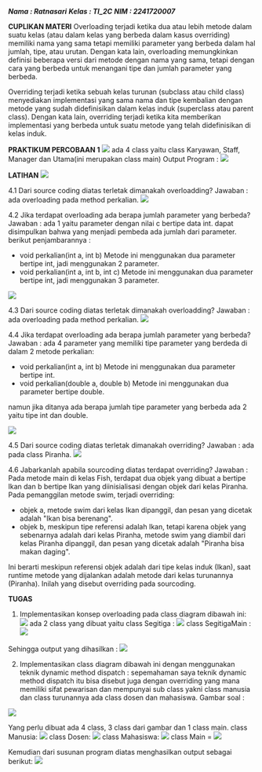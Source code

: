 **_Nama : Ratnasari_**
**_Kelas : TI_2C_**
**_NIM : 2241720007_**

**CUPLIKAN MATERI**
Overloading terjadi ketika dua atau lebih metode dalam suatu kelas (atau dalam kelas yang berbeda dalam kasus overriding) memiliki nama yang sama tetapi memiliki parameter yang berbeda dalam hal jumlah, tipe, atau urutan. Dengan kata lain, overloading memungkinkan definisi beberapa versi dari metode dengan nama yang sama, tetapi dengan cara yang berbeda untuk menangani tipe dan jumlah parameter yang berbeda.

Overriding terjadi ketika sebuah kelas turunan (subclass atau child class) menyediakan implementasi yang sama nama dan tipe kembalian dengan metode yang sudah didefinisikan dalam kelas induk (superclass atau parent class). Dengan kata lain, overriding terjadi ketika kita memberikan implementasi yang berbeda untuk suatu metode yang telah didefinisikan di kelas induk.

**PRAKTIKUM PERCOBAAN 1**
<img src="gambarKasusPercobaan1.PNG">
ada 4 class yaitu class Karyawan, Staff, Manager dan Utama(ini merupakan class main)
Output Program : <img src="output_percobaan1.PNG">

**LATIHAN**
<img src="LatihanPerkalianKu.PNG">

4.1 Dari source coding diatas terletak dimanakah overloadding?
Jawaban : ada overloading pada method perkalian.
<img src="4.1Overloading.PNG">

4.2 Jika terdapat overloading ada berapa jumlah parameter yang berbeda?
Jawaban : ada 1 yaitu parameter dengan nilai c bertipe data int. dapat disimpulkan bahwa yang menjadi pembeda ada jumlah dari parameter. berikut penjambarannya :

- void perkalian(int a, int b) Metode ini menggunakan dua parameter bertipe int, jadi menggunakan 2 parameter.
- void perkalian(int a, int b, int c) Metode ini menggunakan dua parameter bertipe int, jadi menggunakan 3 parameter.

<img src="4.3PerkalianKu2.PNG">

4.3 Dari source coding diatas terletak dimanakah overloadding?
Jawaban : ada overloading pada method perkalian.
<img src="4.3.OverloadingPerkalianKu2.PNG">

4.4 Jika terdapat overloading ada berapa jumlah parameter yang berbeda?
Jawaban : ada 4 parameter yang memiliki tipe parameter yang berdeda di dalam 2 metode perkalian:

- void perkalian(int a, int b) Metode ini menggunakan dua parameter bertipe int.
- void perkalian(double a, double b) Metode ini menggunakan dua parameter bertipe double.

namun jika ditanya ada berapa jumlah tipe parameter yang berbeda ada 2 yaitu tipe int dan double.

<img src="4.5Fish.PNG">

4.5 Dari source coding diatas terletak dimanakah overriding?
Jawaban : ada pada class Piranha.
<img src="4.5Overriding.PNG">

4.6 Jabarkanlah apabila sourcoding diatas terdapat overriding?
Jawaban : Pada metode main di kelas Fish, terdapat dua objek yang dibuat a bertipe Ikan dan b bertipe Ikan yang diinisialisasi dengan objek dari kelas Piranha. Pada pemanggilan metode swim, terjadi overriding:

- objek a, metode swim dari kelas Ikan dipanggil, dan pesan yang dicetak adalah "Ikan bisa berenang".
- objek b, meskipun tipe referensi adalah Ikan, tetapi karena objek yang sebenarnya adalah dari kelas Piranha, metode swim yang diambil dari kelas Piranha dipanggil, dan pesan yang dicetak adalah "Piranha bisa makan daging".

Ini berarti meskipun referensi objek adalah dari tipe kelas induk (Ikan), saat runtime metode yang dijalankan adalah metode dari kelas turunannya (Piranha). Inilah yang disebut overriding pada sourcoding.

**TUGAS**

1. Implementasikan konsep overloading pada class diagram dibawah ini:
   <img src="DiagramClassTugas1.PNG">
   ada 2 class yang dibuat yaitu
   class Segitiga :
   <img src="Segitiga.PNG">
   class SegitigaMain :
   <img src="SegitigaMain.PNG">

Sehingga output yang dihasilkan :
<img src="OutputSegitiga.PNG">

2. Implementasikan class diagram dibawah ini dengan menggunakan teknik dynamic method dispatch :
sepemahaman saya teknik dynamic method dispatch itu bisa disebut juga dengan overriding yang mana memiliki sifat pewarisan dan mempunyai sub class yakni class manusia dan class turunannya ada class dosen dan mahasiswa.
Gambar soal :
<img src="ClassDiagramTugas2.PNG">

Yang perlu dibuat ada 4 class, 3 class dari gambar dan 1 class main.
class Manusia:
<img src="Manusia.PNG">
class Dosen:
<img src="Dosen.PNG">
class Mahasiswa:
<img src="Mahasiswa.PNG">
class Main =
<img src="MainTugas2.PNG">

Kemudian dari susunan program diatas menghasilkan output sebagai berikut:
<img src="OutputMainTugas2.PNG">